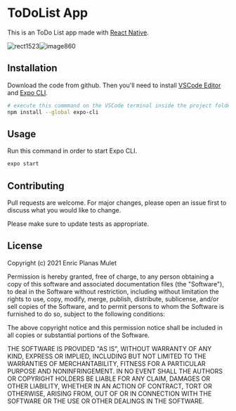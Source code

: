 # ToDoList App

This is an ToDo List app made with [React Native](https://reactnative.dev/docs/environment-setup).

![rect1523](https://user-images.githubusercontent.com/82574299/125335628-0d4bf200-e34d-11eb-9c52-170661e22f60.png)![image860](https://user-images.githubusercontent.com/82574299/125207824-f8a92480-e28e-11eb-8012-43bd3466a174.png)





## Installation
Download the code from github. Then you'll need to install [VSCode Editor](https://code.visualstudio.com/download) and [Expo CLI](https://pip.pypa.io/en/stable/).

```bash
# execute this commmand on the VSCode terminal inside the project folder
npm install --global expo-cli
```

## Usage
Run this command in order to start Expo CLI.

```bash
expo start
```

## Contributing
Pull requests are welcome. For major changes, please open an issue first to discuss what you would like to change.

Please make sure to update tests as appropriate.

## License
Copyright (c) 2021 Enric Planas Mulet

Permission is hereby granted, free of charge, to any person obtaining a copy
of this software and associated documentation files (the "Software"), to deal
in the Software without restriction, including without limitation the rights
to use, copy, modify, merge, publish, distribute, sublicense, and/or sell
copies of the Software, and to permit persons to whom the Software is
furnished to do so, subject to the following conditions:

The above copyright notice and this permission notice shall be included in all
copies or substantial portions of the Software.

THE SOFTWARE IS PROVIDED "AS IS", WITHOUT WARRANTY OF ANY KIND, EXPRESS OR
IMPLIED, INCLUDING BUT NOT LIMITED TO THE WARRANTIES OF MERCHANTABILITY,
FITNESS FOR A PARTICULAR PURPOSE AND NONINFRINGEMENT. IN NO EVENT SHALL THE
AUTHORS OR COPYRIGHT HOLDERS BE LIABLE FOR ANY CLAIM, DAMAGES OR OTHER
LIABILITY, WHETHER IN AN ACTION OF CONTRACT, TORT OR OTHERWISE, ARISING FROM,
OUT OF OR IN CONNECTION WITH THE SOFTWARE OR THE USE OR OTHER DEALINGS IN THE
SOFTWARE.
